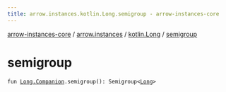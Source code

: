```yaml
---
title: arrow.instances.kotlin.Long.semigroup - arrow-instances-core
---
```


[arrow-instances-core](../../index.html) / [arrow.instances](../index.html) / [kotlin.Long](index.html) / [semigroup](./semigroup.html)

# semigroup

`fun `[`Long.Companion`](https://kotlinlang.org/api/latest/jvm/stdlib/kotlin/-long/-companion/index.html)`.semigroup(): Semigroup<`[`Long`](https://kotlinlang.org/api/latest/jvm/stdlib/kotlin/-long/index.html)`>`